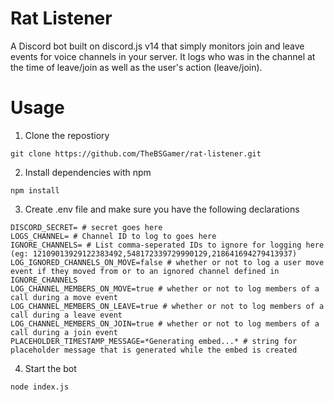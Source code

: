 # Rat Listener

A Discord bot built on discord.js v14 that simply monitors join and leave events for voice channels in your server. It logs who was in the channel at the time of leave/join as well as the user's action (leave/join).

# Usage
1. Clone the repostiory
```
git clone https://github.com/TheBSGamer/rat-listener.git
```
2. Install dependencies with npm
```
npm install
```
3. Create .env file and make sure you have the following declarations
```dotenv
DISCORD_SECRET= # secret goes here
LOGS_CHANNEL= # Channel ID to log to goes here
IGNORE_CHANNELS= # List comma-seperated IDs to ignore for logging here (eg: 12109013929122383492,548172339729990129,218641694279413937)
LOG_IGNORED_CHANNELS_ON_MOVE=false # whether or not to log a user move event if they moved from or to an ignored channel defined in IGNORE_CHANNELS
LOG_CHANNEL_MEMBERS_ON_MOVE=true # whether or not to log members of a call during a move event
LOG_CHANNEL_MEMBERS_ON_LEAVE=true # whether or not to log members of a call during a leave event
LOG_CHANNEL_MEMBERS_ON_JOIN=true # whether or not to log members of a call during a join event
PLACEHOLDER_TIMESTAMP_MESSAGE=*Generating embed...* # string for placeholder message that is generated while the embed is created
```
4. Start the bot
```
node index.js
```
